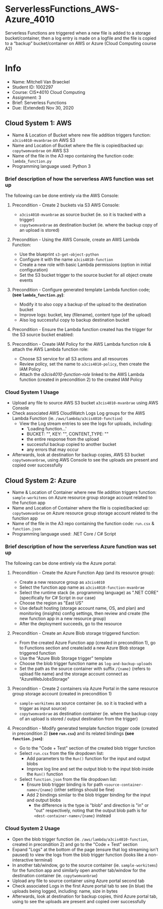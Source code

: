 # ServerlessFunctions_AWS-Azure_4010
Serverless Functions are triggered when a new file is added to a storage bucket/container, then a log entry is made on a logfile and the file is copied to a “backup” bucket/container on AWS or Azure (Cloud Computing course A2)

# Info

- Name: Mitchell Van Braeckel
- Student ID: 1002297
- Course: CIS*4010 Cloud Computing
- Assignment: 3
- Brief: Serverless Functions
- Due: (Extended) Nov 30, 2020

## Cloud System 1: AWS

- Name & Location of Bucket where new file addition triggers function: `a3cis4010-mvanbrae` on AWS S3
- Name and Location of Bucket where the file is copied/backed up: `copytwomvanbrae` on AWS S3
- Name of the file in the A3 repo containing the function code: `lambda_function.py`
- Programming language used: Python 3

### Brief description of how the serverless AWS function was set up

The following can be done entirely via the AWS Console:

1. Precondition - Create 2 buckets via S3 AWS Console:

   - `a3cis4010-mvanbrae` as source bucket (ie. so it is tracked with a trigger)
   - `copytwomvanbrae` as destination bucket (ie. where the backup copy of an upload is stored)

2. Precondition - Using the AWS Console, create an AWS Lambda Function:

   - Use the blueprint `s3-get-object-python`
   - Configure it with the name `a3cis4010-function`
   - Create a new role with basic Lambda permissions (option in initial configuration)
   - Set the S3 bucket trigger to the source bucket for all object create events

3. Precondition - Configure generated template Lambda function code; **(see `lambda_function.py`)**:

   - Modify it to also copy a backup of the upload to the destination bucket
   - Improve logs: bucket, key (filename), content type (of the upload)
   - Also log successful copy to backup destination bucket

4. Precondition - Ensure the Lambda function created has the trigger for the S3 source bucket enabled:

5. Precondition - Create IAM Policy for the AWS Lambda function role & attach the AWS Lambda function role:

   - Choose S3 service for all S3 actions and all resources
   - Review policy, set the name to `a3cis4010-policy`, then create the IAM Policy
   - Attach the *a3cis4010-function-role* linked to the AWS Lambda function (created in precondition 2) to the created IAM Policy

### Cloud System 1 Usage

- Upload any file to source AWS S3 bucket `a3cis4010-mvanbrae` using AWS Console
- Check associated AWS CloudWatch Logs Log groups for the AWS Lambda Function (ie. `/aws/lambda/a3cis4010-function`)
  - View the Log stream entries to see the logs for uploads, including:
    - 'Loading function...'
    - BUCKET: "", KEY: "", CONTENT_TYPE: ""
    - the entire response from the upload
    - successful backup copied to another bucket
    - any errors that may occur
- Afterwards, look at destination for backup copies, AWS S3 bucket `copytwomvanbrae`, using AWS Console to see the uploads are present and copied over successfully

## Cloud System 2: Azure

- Name & Location of Container where new file addition triggers function: `sample-workitems` on Azure resource group storage account related to the function app
- Name and Location of Container where the file is copied/backed up: `copytwomvanbrae` on Azure resource group storage account related to the function app
- Name of the file in the A3 repo containing the function code: `run.csx` & `function.json`
- Programming language used: .NET Core / C# Script

### Brief description of how the serverless Azure function was set up

The following can be done entirely via the Azure portal:

1. Precondition - Create the Azure Function App (and its resource group):

   - Create a new resource group as `a3cis4010`
   - Select the function app name as `a3cis4010-function-mvanbrae`
   - Select the runtime stack (ie. programming language) as ".NET CORE" (specifically for C# Script in our case)
   - Choose the region as "East US"
   - Use default hosting (storage account name, OS, and plan) and monitoring (insights) config settings, then review and create (the new function app in a new resource group)
   - After the deployment succeeds, go to the resource

2. Precondition - Create an Azure Blob storage triggered function:

   - From the created Azure Function app (created in precondition 1), go to Functions section and create/add a new Azure Blob storage triggered function
   - Use the "Azure Blob Storage trigger" template
   - Choose the blob trigger function name as `log-and-backup-uploads`
   - Set the path as the source container with suffix `/{name}` (refers to upload file name) and the storage account connect as "AzureWebJobsStorage"

3. Precondition - Create 2 containers via Azure Portal in the same resource group storage account (created in precondition 1)

   - `sample-workitems` as source container (ie. so it is tracked with a trigger as input source)
   - `copytwomvanbrae` as destination container (ie. where the backup copy of an upload is stored / output destination from the trigger)

4. Precondition - Modify generated template function trigger code (created in precondition 2) **(see `run.csx`)** and its related bindings **(see `function.json`)**:

   - Go to the "Code + Test" section of the created blob trigger function
   - Select `run.csx` from the file dropdown list:
     - Add parameters to the `Run()` function for the input and output blobs
     - Improve log line and set the output blob to the input blob inside the `Run()` function
   - Select `function.json` from the file dropdown list:
     - Ensure blob trigger binding is for path `<source-container-name>/{name}` (other settings should be fine)
     - Add 2 bindings similar to the blob trigger binding for the input and output blobs
       - the difference is the type is "blob" and direction is "in" or "out" respectively, noting that the output blob path is for `<dest-container-name>/{name}` instead

### Cloud System 2 Usage

- Open the blob trigger function (ie. `/aws/lambda/a3cis4010-function`, created in precondition 2) and go to the "Code + Test" section
- Expand "Logs" at the bottom of the page (ensure that log streaming isn't paused) to view the logs from the blob trigger function (looks like a non-interactive terminal)
- In another tab/window, go to the source container (ie. `sample-workitems`) for the function app and similarly open another tab/window for the destination container (ie. `copytwomvanbrae`)
- Upload any file to source container using Azure portal second tab
- Check associated Logs in the first Azure portal tab to see (in blue) the uploads being logged, including: name, size in bytes
- Afterwards, look at destination for backup copies, third Azure portal tab, using to see the uploads are present and copied over successfully
